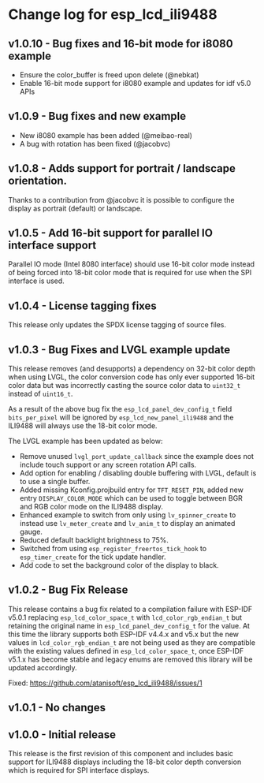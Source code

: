 # Change log for esp_lcd_ili9488

## v1.0.10 - Bug fixes and 16-bit mode for i8080 example

* Ensure the color_buffer is freed upon delete (@nebkat)
* Enable 16-bit mode support for i8080 example and updates for idf v5.0 APIs

## v1.0.9 - Bug fixes and new example

* New i8080 example has been added (@meibao-real)
* A bug with rotation has been fixed (@jacobvc)

## v1.0.8 - Adds support for portrait / landscape orientation.

Thanks to a contribution from @jacobvc it is possible to configure the
display as portrait (default) or landscape.

## v1.0.5 - Add 16-bit support for parallel IO interface support

Parallel IO mode (Intel 8080 interface) should use 16-bit color mode instead
of being forced into 18-bit color mode that is required for use when the SPI
interface is used.

## v1.0.4 - License tagging fixes

This release only updates the SPDX license tagging of source files.

## v1.0.3 - Bug Fixes and LVGL example update

This release removes (and desupports) a dependency on 32-bit color depth when
using LVGL, the color conversion code has only ever supported 16-bit color data
but was incorrectly casting the source color data to `uint32_t` instead of
`uint16_t`.

As a result of the above bug fix the `esp_lcd_panel_dev_config_t` field
`bits_per_pixel` will be ignored by `esp_lcd_new_panel_ili9488` and the ILI9488
will always use the 18-bit color mode.

The LVGL example has been updated as below:

* Remove unused `lvgl_port_update_callback` since the example does not include
touch support or any screen rotation API calls.
* Add option for enabling / disabling double buffering with LVGL, default is to
use a single buffer.
* Added missing Kconfig.projbuild entry for `TFT_RESET_PIN`, added new entry
`DISPLAY_COLOR_MODE` which can be used to toggle between BGR and RGB color mode
on the ILI9488 display.
* Enhanced example to switch from only using `lv_spinner_create` to instead use
`lv_meter_create` and `lv_anim_t` to display an animated gauge.
* Reduced default backlight brightness to 75%.
* Switched from using `esp_register_freertos_tick_hook` to `esp_timer_create`
for the tick update handler.
* Add code to set the background color of the display to black.

## v1.0.2 - Bug Fix Release

This release contains a bug fix related to a compilation failure with ESP-IDF
v5.0.1 replacing `esp_lcd_color_space_t` with `lcd_color_rgb_endian_t` but
retaining the original name in `esp_lcd_panel_dev_config_t` for the value. At
this time the library supports both ESP-IDF v4.4.x and v5.x but the new values
in `lcd_color_rgb_endian_t` are not being used as they are compatible with the
existing values defined in `esp_lcd_color_space_t`, once ESP-IDF v5.1.x has
become stable and legacy enums are removed this library will be updated accordingly.

Fixed: https://github.com/atanisoft/esp_lcd_ili9488/issues/1

## v1.0.1 - No changes

## v1.0.0 - Initial release

This release is the first revision of this component and includes basic support
for ILI9488 displays including the 18-bit color depth conversion which is
required for SPI interface displays.
